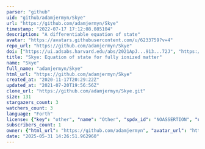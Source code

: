 ```yaml
---
parser: "github"
uid: "github/adamjermyn/Skye"
url: "https://github.com/adamjermyn/Skye"
timestamp: "2022-07-17 17:12:08.085104"
description: "A differentiable equation of state"
avatar: "https://avatars.githubusercontent.com/u/6233759?v=4"
repo_url: "https://github.com/adamjermyn/Skye"
doi: ["https://ui.adsabs.harvard.edu/abs/2021ApJ...913...72J", "https://ui.adsabs.harvard.edu/abs/2021ascl.soft04026J/abstract"]
title: "Skye: Equation of state for fully ionized matter"
name: "Skye"
full_name: "adamjermyn/Skye"
html_url: "https://github.com/adamjermyn/Skye"
created_at: "2020-11-17T20:29:22Z"
updated_at: "2021-07-20T19:56:56Z"
clone_url: "https://github.com/adamjermyn/Skye.git"
size: 131
stargazers_count: 3
watchers_count: 3
language: "Forth"
license: {"key": "other", "name": "Other", "spdx_id": "NOASSERTION", "url": null, "node_id": "MDc6TGljZW5zZTA="}
subscribers_count: 1
owner: {"html_url": "https://github.com/adamjermyn", "avatar_url": "https://avatars.githubusercontent.com/u/6233759?v=4", "login": "adamjermyn", "type": "User"}
date: "2025-05-31 14:26:51.962960"
---
```

